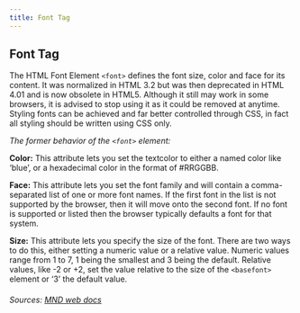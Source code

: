 ```yaml
---
title: Font Tag
---
```

## Font Tag

The HTML Font Element `<font>` defines the font size, color and face for its content. It was normalized in HTML 3.2 but was then deprecated in HTML 4.01 and is now obsolete in HTML5. Although it still may work in some browsers, it is advised to stop using it as it could be removed at anytime. Styling fonts can be achieved and far better controlled through CSS, in fact all styling should be written using CSS only. 

*The former behavior of the `<font>` element:*

**Color:** This attribute lets you set the textcolor to either a named color like ‘blue’, or a hexadecimal color in the format of #RRGGBB.

**Face:** This attribute lets you set the font family and will contain a comma-separated list of one or more font names. If the first font in the list is not supported by the browser, then it will move onto the second font. If no font is supported or listed then the browser typically defaults a font for that system.

**Size:** This attribute lets you specify the size of the font. There are two ways to do this, either setting a numeric value or a relative value. Numeric values range from 1 to 7, 1 being the smallest and 3 being the default. Relative values, like -2 or +2, set the value relative to the size of the `<basefont>` element or ‘3’ the default value.  

###### Sources: [MND web docs](https://developer.mozilla.org/en-US/docs/Web/HTML/Element/font)





